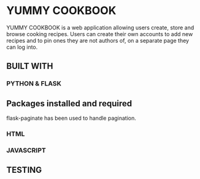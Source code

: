# YUMMY COOKBOOK

YUMMY COOKBOOK is a web application allowing users create, store and browse cooking recipes. Users can create their own accounts to add new recipes
and to pin ones they are not authors of, on a separate page they can log into.

## BUILT WITH 

### PYTHON & FLASK

## Packages installed and required

flask-paginate has been used to handle pagination.

### HTML

### JAVASCRIPT


##  TESTING



